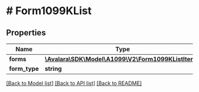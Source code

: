 # # Form1099KList

## Properties

Name | Type | Description | Notes
------------ | ------------- | ------------- | -------------
**forms** | [**\Avalara\SDK\Model\A1099\V2\Form1099KListItem[]**](Form1099KListItem.md) |  | [optional]
**form_type** | **string** |  | [optional]

[[Back to Model list]](../../../README.md#models) [[Back to API list]](../../../README.md#endpoints) [[Back to README]](../../../README.md)
